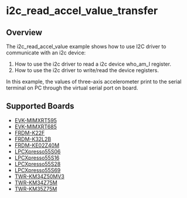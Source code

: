 # i2c_read_accel_value_transfer

## Overview
The i2c_read_accel_value example shows how to use I2C driver to communicate with an i2c device:

 1. How to use the i2c driver to read a i2c device who_am_I register.
 2. How to use the i2c driver to write/read the device registers.

In this example, the values of three-axis accelerometer print to the serial terminal on PC through
the virtual serial port on board.

## Supported Boards
- [EVK-MIMXRT595](../../../_boards/evkmimxrt595/driver_examples/i2c/read_accel_value_transfer/example_board_readme.md)
- [EVK-MIMXRT685](../../../_boards/evkmimxrt685/driver_examples/i2c/read_accel_value_transfer/example_board_readme.md)
- [FRDM-K22F](../../../_boards/frdmk22f/driver_examples/i2c/read_accel_value_transfer/example_board_readme.md)
- [FRDM-K32L2B](../../../_boards/frdmk32l2b/driver_examples/i2c/read_accel_value_transfer/example_board_readme.md)
- [FRDM-KE02Z40M](../../../_boards/frdmke02z40m/driver_examples/i2c/read_accel_value_transfer/example_board_readme.md)
- [LPCXpresso55S06](../../../_boards/lpcxpresso55s06/driver_examples/i2c/read_accel_value_transfer/example_board_readme.md)
- [LPCXpresso55S16](../../../_boards/lpcxpresso55s16/driver_examples/i2c/read_accel_value_transfer/example_board_readme.md)
- [LPCXpresso55S28](../../../_boards/lpcxpresso55s28/driver_examples/i2c/read_accel_value_transfer/example_board_readme.md)
- [LPCXpresso55S69](../../../_boards/lpcxpresso55s69/driver_examples/i2c/read_accel_value_transfer/example_board_readme.md)
- [TWR-KM34Z50MV3](../../../_boards/twrkm34z50mv3/driver_examples/i2c/read_accel_value_transfer/example_board_readme.md)
- [TWR-KM34Z75M](../../../_boards/twrkm34z75m/driver_examples/i2c/read_accel_value_transfer/example_board_readme.md)
- [TWR-KM35Z75M](../../../_boards/twrkm35z75m/driver_examples/i2c/read_accel_value_transfer/example_board_readme.md)
